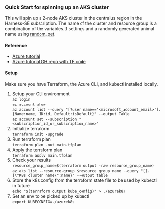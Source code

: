 ### Quick Start for spinning up an AKS cluster
This will spin up a 2-node AKS cluster in the centralus region in the Harness-SE subscription. The name of the cluster and resource group is a combination of the variables.tf settings and a randomly generated animal name using [random_pet](https://registry.terraform.io/providers/hashicorp/random/latest/docs/resources/pet).

#### Reference
* [Azure tutorial](https://learn.microsoft.com/en-us/azure/aks/learn/quick-kubernetes-deploy-terraform?tabs=bash&pivots=development-environment-azure-cli)
* [Azure tutorial GH repo with TF code](https://github.com/Azure/terraform/tree/master/quickstart/201-k8s-cluster-with-tf-and-aks)

#### Setup
Make sure you have Terraform, the Azure CLI, and kubectl installed locally. 
1. Setup your CLI environment<br>
```az login```<br>
```az account show```<br>
```az account list --query "[?user.name=='<microsoft_account_email>'].{Name:name, ID:id, Default:isDefault}" --output Table```<br>
```az account set --subscription "<subscription_id_or_subscription_name>"```
1. Initialize terraform<br>
   ```terraform init -upgrade```
3. Run terraform plan<br>
```terraform plan -out main.tfplan```
4. Apply the terraform plan<br>
```terraform apply main.tfplan```
5. Check your results<br>
```resource_group_name=$(terraform output -raw resource_group_name)```<br>
```az aks list --resource-group $resource_group_name --query "[].{\"K8s cluster name\":name}" --output table```<br>
6. Store the k8s config from the terraform state file to be used by kubectl in future<br>
```echo "$(terraform output kube_config)" > ./azurek8s```
7. Set an env to be picked up by kubectl<br>
```export KUBECONFIG=./azurek8s```
